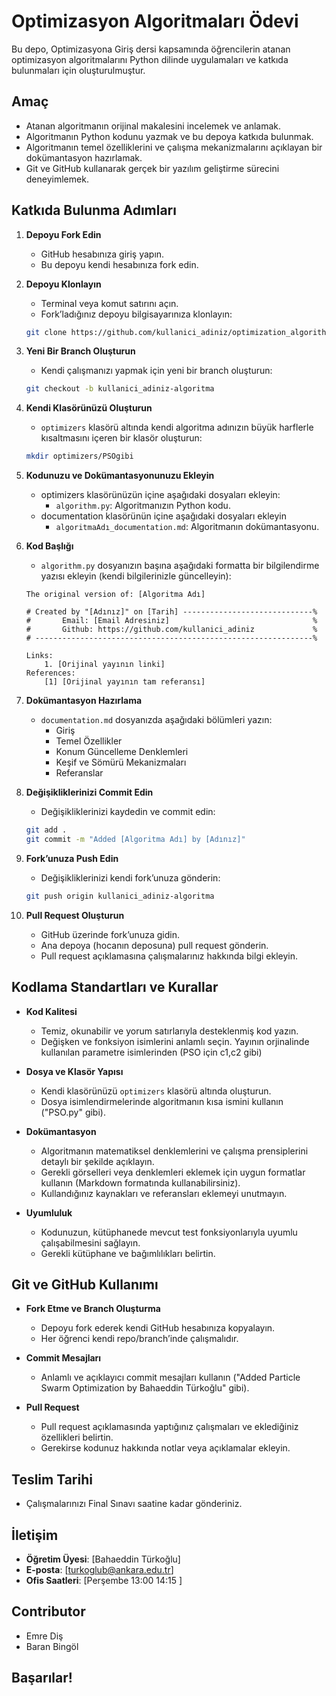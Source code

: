 # Optimizasyon Algoritmaları Ödevi

Bu depo, Optimizasyona Giriş dersi kapsamında öğrencilerin atanan optimizasyon algoritmalarını Python dilinde uygulamaları ve katkıda bulunmaları için oluşturulmuştur.

## Amaç

- Atanan algoritmanın orijinal makalesini incelemek ve anlamak.
- Algoritmanın Python kodunu yazmak ve bu depoya katkıda bulunmak.
- Algoritmanın temel özelliklerini ve çalışma mekanizmalarını açıklayan bir dokümantasyon hazırlamak.
- Git ve GitHub kullanarak gerçek bir yazılım geliştirme sürecini deneyimlemek.


## Katkıda Bulunma Adımları

1. **Depoyu Fork Edin**
   - GitHub hesabınıza giriş yapın.
   - Bu depoyu kendi hesabınıza fork edin.

2. **Depoyu Klonlayın**
   - Terminal veya komut satırını açın.
   - Fork’ladığınız depoyu bilgisayarınıza klonlayın:

   ```bash
   git clone https://github.com/kullanici_adiniz/optimization_algorithms.git
   ```

3. **Yeni Bir Branch Oluşturun**
   - Kendi çalışmanızı yapmak için yeni bir branch oluşturun:

   ```bash
   git checkout -b kullanici_adiniz-algoritma
   ```

4. **Kendi Klasörünüzü Oluşturun**
   - `optimizers` klasörü altında kendi algoritma adınızın büyük harflerle kısaltmasını içeren bir klasör oluşturun:

   ```bash
   mkdir optimizers/PSOgibi
   ```

5. **Kodunuzu ve Dokümantasyonunuzu Ekleyin**
   - optimizers klasörünüzün içine aşağıdaki dosyaları ekleyin:
     - `algorithm.py`: Algoritmanızın Python kodu.
   - documentation klasörünün içine aşağıdaki dosyaları ekleyin
     - `algoritmaAdı_documentation.md`: Algoritmanın dokümantasyonu.

6. **Kod Başlığı**
   - `algorithm.py` dosyanızın başına aşağıdaki formatta bir bilgilendirme yazısı ekleyin (kendi bilgilerinizle güncelleyin):

   ```
   The original version of: [Algoritma Adı]

   # Created by "[Adınız]" on [Tarih] -----------------------------%
   #       Email: [Email Adresiniz]                                %
   #       Github: https://github.com/kullanici_adiniz             %
   # --------------------------------------------------------------%

   Links:
       1. [Orijinal yayının linki]
   References:
       [1] [Orijinal yayının tam referansı]
   ```

7. **Dokümantasyon Hazırlama**
   - `documentation.md` dosyanızda aşağıdaki bölümleri yazın:
     - Giriş
     - Temel Özellikler
     - Konum Güncelleme Denklemleri
     - Keşif ve Sömürü Mekanizmaları
     - Referanslar

8. **Değişikliklerinizi Commit Edin**
   - Değişikliklerinizi kaydedin ve commit edin:

   ```bash
   git add .
   git commit -m "Added [Algoritma Adı] by [Adınız]"
   ```

9. **Fork’unuza Push Edin**
   - Değişikliklerinizi kendi fork’unuza gönderin:

   ```bash
   git push origin kullanici_adiniz-algoritma
   ```

10. **Pull Request Oluşturun**
    - GitHub üzerinde fork’unuza gidin.
    - Ana depoya (hocanın deposuna) pull request gönderin.
    - Pull request açıklamasına çalışmalarınız hakkında bilgi ekleyin.

## Kodlama Standartları ve Kurallar

- **Kod Kalitesi**
  - Temiz, okunabilir ve yorum satırlarıyla desteklenmiş kod yazın.
  - Değişken ve fonksiyon isimlerini anlamlı seçin. Yayının orjinalinde kullanılan parametre isimlerinden (PSO için c1,c2 gibi)

- **Dosya ve Klasör Yapısı**
  - Kendi klasörünüzü `optimizers` klasörü altında oluşturun.
  - Dosya isimlendirmelerinde algoritmanın kısa ismini kullanın ("PSO.py" gibi).

- **Dokümantasyon**
  - Algoritmanın matematiksel denklemlerini ve çalışma prensiplerini detaylı bir şekilde açıklayın.
  - Gerekli görselleri veya denklemleri eklemek için uygun formatlar kullanın (Markdown formatında kullanabilirsiniz).
  - Kullandığınız kaynakları ve referansları eklemeyi unutmayın.

- **Uyumluluk**
  - Kodunuzun, kütüphanede mevcut test fonksiyonlarıyla uyumlu çalışabilmesini sağlayın.
  - Gerekli kütüphane ve bağımlılıkları belirtin.

## Git ve GitHub Kullanımı

- **Fork Etme ve Branch Oluşturma**
  - Depoyu fork ederek kendi GitHub hesabınıza kopyalayın.
  - Her öğrenci kendi repo/branch’inde çalışmalıdır.

- **Commit Mesajları**
  - Anlamlı ve açıklayıcı commit mesajları kullanın ("Added Particle Swarm Optimization by Bahaeddin Türkoğlu" gibi).

- **Pull Request**
  - Pull request açıklamasında yaptığınız çalışmaları ve eklediğiniz özellikleri belirtin.
  - Gerekirse kodunuz hakkında notlar veya açıklamalar ekleyin.


## Teslim Tarihi

- Çalışmalarınızı Final Sınavı saatine kadar gönderiniz.

## İletişim

- **Öğretim Üyesi**: [Bahaeddin Türkoğlu]
- **E-posta**: [turkoglub@ankara.edu.tr]
- **Ofis Saatleri**: [Perşembe 13:00 14:15 ]

## Contributor
- Emre Diş
- Baran Bingöl

## Başarılar!

